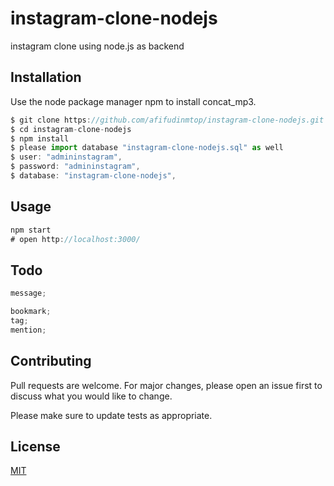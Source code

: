 # instagram-clone-nodejs

instagram clone using node.js as backend

## Installation

Use the node package manager npm to install concat_mp3.

```javascript
$ git clone https://github.com/afifudinmtop/instagram-clone-nodejs.git
$ cd instagram-clone-nodejs
$ npm install
$ please import database "instagram-clone-nodejs.sql" as well
$ user: "admininstagram",
$ password: "admininstagram",
$ database: "instagram-clone-nodejs",
```

## Usage

```javascript
npm start
# open http://localhost:3000/
```

## Todo

```javascript
message;

bookmark;
tag;
mention;
```

## Contributing

Pull requests are welcome. For major changes, please open an issue first
to discuss what you would like to change.

Please make sure to update tests as appropriate.

## License

[MIT](https://github.com/afifudinmtop/instagram-clone-nodejs/blob/main/LICENSE)
